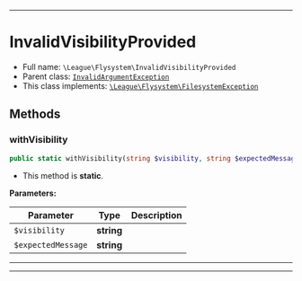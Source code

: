 ***

# InvalidVisibilityProvided





* Full name: `\League\Flysystem\InvalidVisibilityProvided`
* Parent class: [`InvalidArgumentException`](../../InvalidArgumentException.md)
* This class implements:
[`\League\Flysystem\FilesystemException`](./FilesystemException.md)




## Methods


### withVisibility



```php
public static withVisibility(string $visibility, string $expectedMessage): \League\Flysystem\InvalidVisibilityProvided
```



* This method is **static**.




**Parameters:**

| Parameter | Type | Description |
|-----------|------|-------------|
| `$visibility` | **string** |  |
| `$expectedMessage` | **string** |  |




***


***

